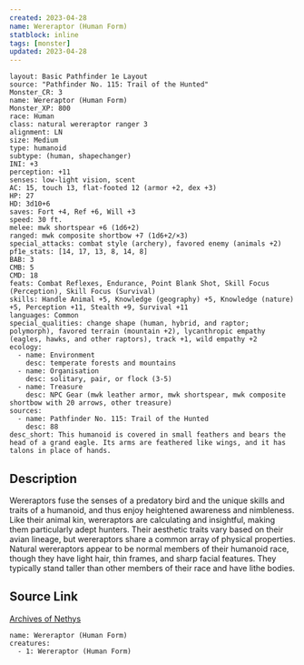 ```yaml
---
created: 2023-04-28
name: Wereraptor (Human Form)
statblock: inline
tags: [monster]
updated: 2023-04-28
---
```

```statblock
layout: Basic Pathfinder 1e Layout
source: "Pathfinder No. 115: Trail of the Hunted"
Monster_CR: 3
name: Wereraptor (Human Form)
Monster_XP: 800
race: Human
class: natural wereraptor ranger 3
alignment: LN
size: Medium
type: humanoid
subtype: (human, shapechanger)
INI: +3
perception: +11
senses: low-light vision, scent
AC: 15, touch 13, flat-footed 12 (armor +2, dex +3)
HP: 27
HD: 3d10+6
saves: Fort +4, Ref +6, Will +3
speed: 30 ft.
melee: mwk shortspear +6 (1d6+2)
ranged: mwk composite shortbow +7 (1d6+2/×3)
special_attacks: combat style (archery), favored enemy (animals +2)
pf1e_stats: [14, 17, 13, 8, 14, 8]
BAB: 3
CMB: 5
CMD: 18
feats: Combat Reflexes, Endurance, Point Blank Shot, Skill Focus (Perception), Skill Focus (Survival)
skills: Handle Animal +5, Knowledge (geography) +5, Knowledge (nature) +5, Perception +11, Stealth +9, Survival +11
languages: Common
special_qualities: change shape (human, hybrid, and raptor; polymorph), favored terrain (mountain +2), lycanthropic empathy (eagles, hawks, and other raptors), track +1, wild empathy +2
ecology:
  - name: Environment
    desc: temperate forests and mountains
  - name: Organisation
    desc: solitary, pair, or flock (3-5)
  - name: Treasure
    desc: NPC Gear (mwk leather armor, mwk shortspear, mwk composite shortbow with 20 arrows, other treasure)
sources:
  - name: Pathfinder No. 115: Trail of the Hunted
    desc: 88
desc_short: This humanoid is covered in small feathers and bears the head of a grand eagle. Its arms are feathered like wings, and it has talons in place of hands.
```
## Description
Wereraptors fuse the senses of a predatory bird and the unique skills and traits of a humanoid, and thus enjoy heightened awareness and nimbleness. Like their animal kin, wereraptors are calculating and insightful, making them particularly adept hunters. Their aesthetic traits vary based on their avian lineage, but wereraptors share a common array of physical properties. Natural wereraptors appear to be normal members of their humanoid race, though they have light hair, thin frames, and sharp facial features. They typically stand taller than other members of their race and have lithe bodies.
## Source Link
[Archives of Nethys](https://aonprd.com/MonsterDisplay.aspx?ItemName=Wereraptor%20(Human%20Form))
```encounter-table
name: Wereraptor (Human Form)
creatures:
  - 1: Wereraptor (Human Form)
```
